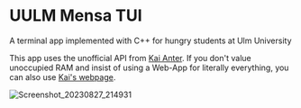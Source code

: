 # UULM Mensa TUI
A terminal app implemented with C++ for hungry students at Ulm University

This app uses the unofficial API from [Kai Anter](https://github.com/Tanikai/).
If you don't value unoccupied RAM and insist of using a Web-App for literally everything, you can also use [Kai's webpage](https://mensaplan.anter.dev/).

![Screenshot_20230827_214931](https://github.com/LukasPietzschmann/uulm-mensa-tui/assets/49213919/81322b16-74f6-4134-bb99-4033de33f4e5)
